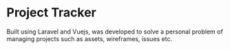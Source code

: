 # Project Tracker

Built using Laravel and Vuejs, was developed to solve a personal problem of managing projects such as assets, wireframes, issues etc.
